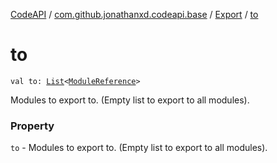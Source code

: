 [CodeAPI](../../index.md) / [com.github.jonathanxd.codeapi.base](../index.md) / [Export](index.md) / [to](.)

# to

`val to: `[`List`](https://kotlinlang.org/api/latest/jvm/stdlib/kotlin.collections/-list/index.html)`<`[`ModuleReference`](../-module-reference/index.md)`>`

Modules to export to. (Empty list to export to all modules).

### Property

`to` - Modules to export to. (Empty list to export to all modules).